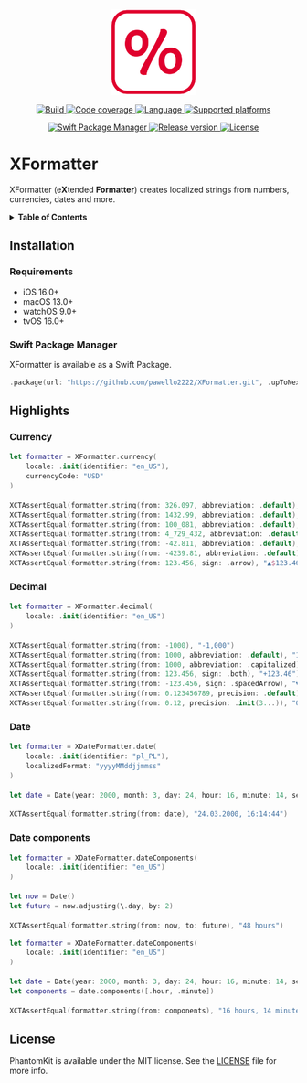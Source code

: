 <p align="center">
  <img src=".resources/Assets/logo.png" alt="XFormatter logo" height=150>
</p>
<p align="center">
  <a href="https://github.com/pawello2222/XFormatter/actions?query=branch%3Amain">
    <img src="https://img.shields.io/github/actions/workflow/status/pawello2222/XFormatter/ci.yml?logo=github" alt="Build">
  </a>
  <a href="https://codecov.io/gh/pawello2222/XFormatter">
    <img src="https://codecov.io/gh/pawello2222/XFormatter/branch/main/graph/badge.svg?token=EYQ7VExCll" alt="Code coverage">
  </a>
  <a href="https://github.com/pawello2222/XFormatter">
    <img src="https://img.shields.io/badge/language-swift-orange.svg" alt="Language">
  </a>
  <a href="https://github.com/pawello2222/XFormatter#installation">
    <img src="https://img.shields.io/badge/platform-iOS%20%7C%20macOS%20%7C%20watchOS%20%7C%20tvOS-lightgrey.svg" alt="Supported platforms">
  </a>
</p>
<p align="center">
  <a href="https://github.com/pawello2222/XFormatter#installation">
    <img src="https://img.shields.io/badge/SPM-compatible-brightgreen.svg" alt="Swift Package Manager">
  </a>
  <a href="https://github.com/pawello2222/XFormatter/releases">
    <img src="https://img.shields.io/github/v/release/pawello2222/XFormatter" alt="Release version">
  </a>
  <a href="https://github.com/pawello2222/XFormatter/blob/main/LICENSE.md">
    <img src="https://img.shields.io/github/license/pawello2222/XFormatter" alt="License">
  </a>
</p>

# XFormatter

XFormatter (e**X**tended **Formatter**) creates localized strings from numbers, currencies, dates and more.

<details>
  <summary>
    <b>Table of Contents</b>
  </summary>

  1. [Installation](#installation)
  2. [Highlights](#highlights)
  3. [License](#license)

</details>

## Installation <a name="installation"></a>

### Requirements
* iOS 16.0+
* macOS 13.0+
* watchOS 9.0+
* tvOS 16.0+

### Swift Package Manager

XFormatter is available as a Swift Package.

```swift
.package(url: "https://github.com/pawello2222/XFormatter.git", .upToNextMajor(from: "1.0.0"))
```

## Highlights <a name="highlights"></a>

### Currency

```swift
let formatter = XFormatter.currency(
    locale: .init(identifier: "en_US"),
    currencyCode: "USD"
)

XCTAssertEqual(formatter.string(from: 326.097, abbreviation: .default), "$326.10")
XCTAssertEqual(formatter.string(from: 1432.99, abbreviation: .default), "$1.43k")
XCTAssertEqual(formatter.string(from: 100_081, abbreviation: .default), "$100.08k")
XCTAssertEqual(formatter.string(from: 4_729_432, abbreviation: .default), "$4.73m")
XCTAssertEqual(formatter.string(from: -42.811, abbreviation: .default), "-$42.81")
XCTAssertEqual(formatter.string(from: -4239.81, abbreviation: .default), "-$4.24k")
XCTAssertEqual(formatter.string(from: 123.456, sign: .arrow), "▲$123.46")
```

### Decimal

```swift
let formatter = XFormatter.decimal(
    locale: .init(identifier: "en_US")
)

XCTAssertEqual(formatter.string(from: -1000), "-1,000")
XCTAssertEqual(formatter.string(from: 1000, abbreviation: .default), "1k")
XCTAssertEqual(formatter.string(from: 1000, abbreviation: .capitalized), "1K")
XCTAssertEqual(formatter.string(from: 123.456, sign: .both), "+123.46")
XCTAssertEqual(formatter.string(from: -123.456, sign: .spacedArrow), "▼ 123.46")
XCTAssertEqual(formatter.string(from: 0.123456789, precision: .default), "0.12")
XCTAssertEqual(formatter.string(from: 0.12, precision: .init(3...)), "0.120")
```

### Date

```swift
let formatter = XDateFormatter.date(
    locale: .init(identifier: "pl_PL"),
    localizedFormat: "yyyyMMddjjmmss"
)

let date = Date(year: 2000, month: 3, day: 24, hour: 16, minute: 14, second: 44)

XCTAssertEqual(formatter.string(from: date), "24.03.2000, 16:14:44")
```

### Date components

```swift
let formatter = XDateFormatter.dateComponents(
    locale: .init(identifier: "en_US")
)

let now = Date()
let future = now.adjusting(\.day, by: 2)

XCTAssertEqual(formatter.string(from: now, to: future), "48 hours")
```

```swift
let formatter = XDateFormatter.dateComponents(
    locale: .init(identifier: "en_US")
)

let date = Date(year: 2000, month: 3, day: 24, hour: 16, minute: 14, second: 44)
let components = date.components([.hour, .minute])

XCTAssertEqual(formatter.string(from: components), "16 hours, 14 minutes")
```

## License <a name="license"></a>

PhantomKit is available under the MIT license. See the [LICENSE](./LICENSE.md) file for more info.
